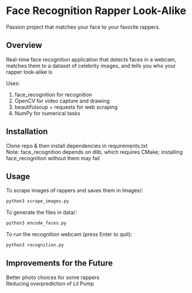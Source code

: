 # Face Recognition Rapper Look-Alike
Passion project that matches your face to your favorite rappers.
## Overview
Real-time face recognition application that detects faces in a webcam, matches them to a dataset of celebrity images, and tells you who your rapper look-alike is

Uses:
  1. face_recognition for recognition  
  2. OpenCV for video capture and drawing  
  3. beautifulsoup + requests for web scraping  
  4. NumPy for numerical tasks

## Installation
Clone repo & then install dependencies in requirements.txt  
Note: face_recognition depends on dlib, which requires CMake; installing face_recognition without them may fail

## Usage
To scrape images of rappers and saves them in Images/:
```bash
python3 scrape_images.py
```  
To generate the files in data/:
```bash
python3 encode_faces.py
```  
To run the recognition webcam (press Enter to quit):
```bash
python3 recognition.py
```  
## Improvements for the Future
Better photo choices for some rappers  
Reducing overprediction of Lil Pump 
